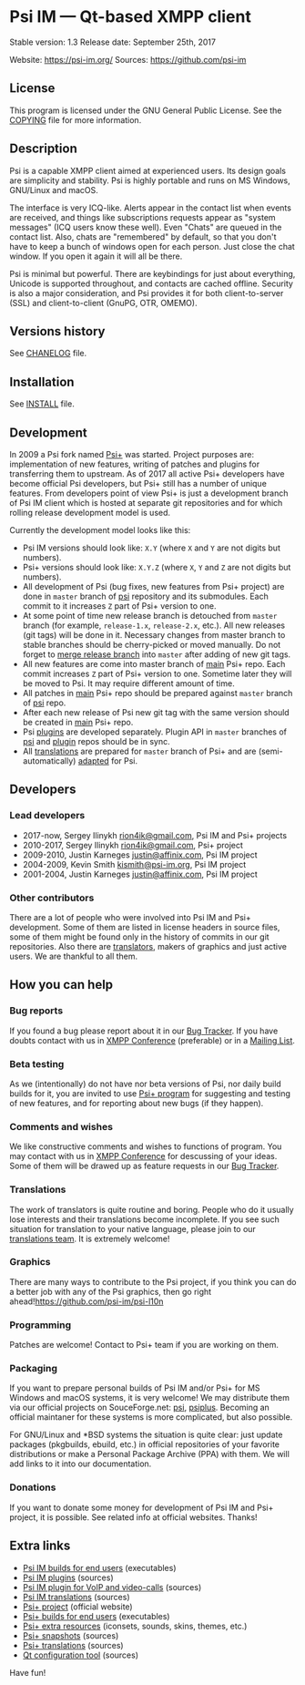 # Psi IM — Qt-based XMPP client

Stable version: 1.3
Release date: September 25th, 2017

Website: https://psi-im.org/
Sources: https://github.com/psi-im

## License

This program is licensed under the GNU General Public License. See the [COPYING](COPYING) file for more information.

## Description

Psi is a capable XMPP client aimed at experienced users. Its design goals are simplicity and stability. Psi is highly portable and runs on MS Windows, GNU/Linux and macOS.

The interface is very ICQ-like. Alerts appear in the contact list when events are received, and things like subscriptions requests appear as "system messages" (ICQ users know these well). Even "Chats" are queued in the contact list. Also, chats are "remembered" by default, so that you don't have to keep a bunch of windows open for each person. Just close the chat window. If you open it again it will all be there.

Psi is minimal but powerful. There are keybindings for just about everything, Unicode is supported throughout, and contacts are cached offline. Security is also a major consideration, and Psi provides it for both client-to-server (SSL) and client-to-client (GnuPG, OTR, OMEMO).

## Versions history

See [CHANELOG](CHANELOG) file.

## Installation

See [INSTALL](INSTALL) file.

## Development

In 2009 a Psi fork named [Psi+](https://github.com/psi-plus) was started. Project purposes are: implementation of new features, writing of patches and plugins for transferring them to upstream. As of 2017 all active Psi+ developers have become official Psi developers, but Psi+ still has a number of unique features. From developers point of view Psi+ is just a development branch of Psi IM client which is hosted at separate git repositories and for which rolling release development model is used.

Currently the development model looks like this:
* Psi IM versions should look like: `X.Y` (where `X` and `Y` are not digits but numbers).
* Psi+ versions should look like: `X.Y.Z` (where `X`, `Y` and `Z` are not digits but numbers).
* All development of Psi (bug fixes, new features from Psi+ project) are done in `master` branch of [psi](https://github.com/psi-im/psi) repository and its submodules. Each commit to it increases `Z` part of Psi+ version to one.
* At some point of time new release branch is detouched from `master` branch (for example, `release-1.x`, `release-2.x`, etc.). All new releases (git tags) will be done in it. Necessary changes from master branch to stable branches should be cherry-picked or moved manually. Do not forget to [merge release branch](admin/merge_release_to_master.sh) into `master` after adding of new git tags.
* All new features are come into master branch of [main](https://github.com/psi-plus/main) Psi+ repo. Each commit increases `Z` part of Psi+ version to one. Sometime later they will be moved to Psi. It may require different amount of time.
* All patches in [main](https://github.com/psi-plus/main) Psi+ repo should be prepared against `master` branch of [psi](https://github.com/psi-im/psi) repo.
* After each new release of Psi new git tag with the same version should be created in [main](https://github.com/psi-plus/main) Psi+ repo.
* Psi [plugins](https://github.com/psi-im/plugins) are developed separately. Plugin API in `master` branches of [psi](https://github.com/psi-im/psi) and [plugin](https://github.com/psi-im/plugins) repos should be in sync.
* All [translations](https://github.com/psi-plus/psi-plus-l10n) are prepared for `master` branch of Psi+ and are (semi-automatically) [adapted](https://github.com/psi-im/psi-l10n) for Psi.

## Developers

### Lead developers
* 2017-now, Sergey Ilinykh <rion4ik@gmail.com>, Psi IM and Psi+ projects
* 2010-2017, Sergey Ilinykh <rion4ik@gmail.com>, Psi+ project
* 2009-2010, Justin Karneges <justin@affinix.com>, Psi IM project
* 2004-2009, Kevin Smith <kismith@psi-im.org>, Psi IM project
* 2001-2004, Justin Karneges <justin@affinix.com>, Psi IM project

### Other contributors

There are a lot of people who were involved into Psi IM and Psi+ development. Some of them are listed in license headers in source files, some of them might be found only in the history of commits in our git repositories. Also there are [translators](https://github.com/psi-plus/psi-plus-l10n/blob/master/AUTHORS), makers of graphics and just active users. We are thankful to all them.

## How you can help

### Bug reports

If you found a bug please report about it in our [Bug Tracker](https://github.com/psi-im/psi/issues). If you have doubts contact with us in [XMPP Conference](psi-dev@conference.jabber.ru) (preferable) or in a [Mailing List](https://groups.google.com/forum/#!forum/psi-users).

### Beta testing

As we (intentionally) do not have nor beta versions of Psi, nor daily build builds for it, you are invited to use [Psi+ program](https://psi-plus.com/) for suggesting and testing of new features, and for reporting about new bugs (if they happen).

### Comments and wishes

We like constructive comments and wishes to functions of program. You may contact with us in [XMPP Conference](psi-dev@conference.jabber.ru) for descussing of your ideas. Some of them will be drawed up as feature requests in our [Bug Tracker](https://github.com/psi-im/psi/issues).

### Translations

The work of translators is quite routine and boring. People who do it usually lose interests and their translations become incomplete. If you see such situation for translation to your native language, please join to our [translations team](https://www.transifex.com/tehnick/psi-plus/). It is extremely welcome!

### Graphics

There are many ways to contribute to the Psi project, if you think you can do a better job with any of the Psi graphics, then go right ahead!https://github.com/psi-im/psi-l10n

### Programming

Patches are welcome!  Contact to Psi+ team if you are working on them.

### Packaging

If you want to prepare personal builds of Psi IM and/or Psi+ for MS Windows and macOS systems, it is very welcome! We may distribute them via our official projects on SouceForge.net: [psi](https://sourceforge.net/projects/psi/), [psiplus](https://sourceforge.net/projects/psiplus/). Becoming an official maintaner for these systems is more complicated, but also possible.

For GNU/Linux and *BSD systems the situation is quite clear: just update packages (pkgbuilds, ebuild, etc.) in official repositories of your favorite distributions or make a Personal Package Archive (PPA) with them. We will add links to it into our documentation.

### Donations

If you want to donate some money for development of Psi IM and Psi+ project, it is possible. See related info at official websites. Thanks!

## Extra links

* [Psi IM builds for end users](https://sourceforge.net/projects/psi/files/) (executables)
* [Psi IM plugins](https://github.com/psi-im/plugins) (sources)
* [Psi IM plugin for VoIP and video-calls](https://github.com/psi-im/psimedia) (sources)
* [Psi IM translations](https://github.com/psi-im/psi-l10n) (sources)
* [Psi+ project](https://github.com/psi-plus) (official website)
* [Psi+ builds for end users](https://sourceforge.net/projects/psiplus/files/) (executables)
* [Psi+ extra resources](https://github.com/psi-plus/resources) (iconsets, sounds, skins, themes, etc.)
* [Psi+ snapshots](https://github.com/psi-plus/psi-plus-snapshots) (sources)
* [Psi+ translations](https://github.com/psi-plus/psi-plus-l10n) (sources)
* [Qt configuration tool](https://github.com/psi-plus/qconf) (sources)

Have fun!

